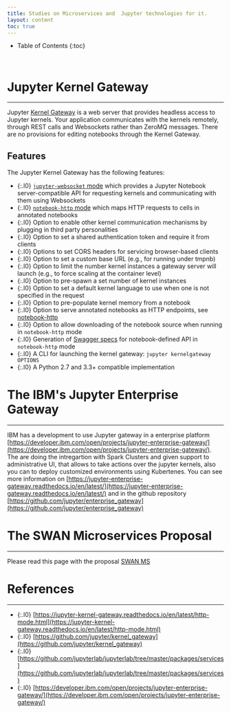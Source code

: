 ```yaml
---
title: Studies on Microservices and  Jupyter technologies for it.
layout: content
toc: true
---
```



* Table of Contents 
{:toc}
<br>

# Jupyter Kernel Gateway
---------------
Jupyter [Kernel Gateway](https://github.com/jupyter/kernel_gateway) is a web server that provides headless access to Jupyter kernels. Your application communicates with the kernels remotely, through REST calls and Websockets rather than ZeroMQ messages. There are no provisions for editing notebooks through the Kernel Gateway.

## Features

The Jupyter Kernel Gateway has the following features:

* {:.l0} [`jupyter-websocket` mode](https://jupyter-kernel-gateway.readthedocs.io/en/latest/websocket-mode.html) which provides a 
  Jupyter Notebook server-compatible API for requesting kernels and
  communicating with them using Websockets
* {:.l0} [`notebook-http` mode](https://jupyter-kernel-gateway.readthedocs.io/en/latest/http-mode.html) which maps HTTP requests to
  cells in annotated notebooks
* {:.l0} Option to enable other kernel communication mechanisms by plugging in third party personalities
* {:.l0} Option to set a shared authentication token and require it from clients
* {:.l0} Options to set CORS headers for servicing browser-based clients
* {:.l0} Option to set a custom base URL (e.g., for running under tmpnb)
* {:.l0} Option to limit the number kernel instances a gateway server will launch
  (e.g., to force scaling at the container level)
* {:.l0} Option to pre-spawn a set number of kernel instances
* {:.l0} Option to set a default kernel language to use when one is not specified
  in the request
* {:.l0} Option to pre-populate kernel memory from a notebook
* {:.l0} Option to serve annotated notebooks as HTTP endpoints, see
  [notebook-http](https://jupyter-kernel-gateway.readthedocs.io/en/latest/http-mode.html)
* {:.l0} Option to allow downloading of the notebook source when running
  in `notebook-http` mode
* {:.l0} Generation of [Swagger specs](http://swagger.io/introducing-the-open-api-initiative/)
  for notebook-defined API in `notebook-http` mode
* {:.l0} A CLI for launching the kernel gateway: `jupyter kernelgateway OPTIONS`
* {:.l0} A Python 2.7 and 3.3+ compatible implementation



# The IBM's Jupyter Enterprise Gateway
---------------
IBM has a development to use Jupyter gateway in a enterprise platform [https://developer.ibm.com/open/projects/jupyter-enterprise-gateway/](https://developer.ibm.com/open/projects/jupyter-enterprise-gateway/).
The are doing the intregartion with Spark Clusters and given support to administrative UI, that allows to take actions  over the jupyter kernels, also you can to deploy customized environments using Kubertenes.
You can see more information on [https://jupyter-enterprise-gateway.readthedocs.io/en/latest/](https://jupyter-enterprise-gateway.readthedocs.io/en/latest/) and in the github repository [https://github.com/jupyter/enterprise_gateway](https://github.com/jupyter/enterprise_gateway)


# The SWAN Microservices Proposal 
---------------
Please read this page with the proposal <a href='{{ site.baseurl }}/pages/SWANMS.html'>SWAN MS</a>


# References
---------------

* {:.l0} [https://jupyter-kernel-gateway.readthedocs.io/en/latest/http-mode.html](https://jupyter-kernel-gateway.readthedocs.io/en/latest/http-mode.html)
* {:.l0} [https://github.com/jupyter/kernel_gateway](https://github.com/jupyter/kernel_gateway)
* {:.l0} [https://github.com/jupyterlab/jupyterlab/tree/master/packages/services](https://github.com/jupyterlab/jupyterlab/tree/master/packages/services)
* {:.l0} [https://developer.ibm.com/open/projects/jupyter-enterprise-gateway/](https://developer.ibm.com/open/projects/jupyter-enterprise-gateway/)
